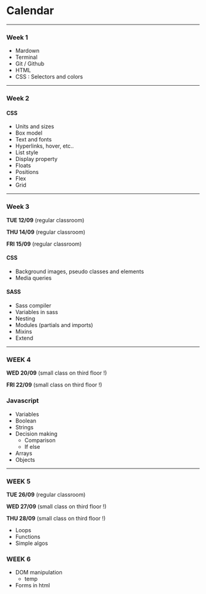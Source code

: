 # Calendar

---

### Week 1

- Mardown
- Terminal
- Git / Github
- HTML
- CSS : Selectors and colors

---

### Week 2

#### CSS

- Units and sizes
- Box model
- Text and fonts
- Hyperlinks, hover, etc..
- List style
- Display property
- Floats
- Positions
- Flex
- Grid

---

### Week 3

**TUE 12/09** (regular classroom)

**THU 14/09** (regular classroom)

**FRI 15/09** (regular classroom)

#### CSS

- Background images, pseudo classes and elements
- Media queries

#### SASS

- Sass compiler
- Variables in sass
- Nesting
- Modules (partials and imports)
- Mixins
- Extend

---

### WEEK 4

**WED 20/09** (small class on third floor !)

**FRI 22/09** (small class on third floor !)

### Javascript

- Variables
- Boolean
- Strings
- Decision making
  - Comparison
  - If else
- Arrays
- Objects

---

### WEEK 5

**TUE 26/09** (regular classroom)

**WED 27/09** (small class on third floor !)

**THU 28/09** (small class on third floor !)

- Loops
- Functions
- Simple algos

### WEEK 6

- DOM manipulation
  - temp
- Forms in html
